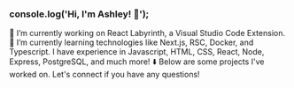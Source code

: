 ### console.log('Hi, I'm Ashley! 👋');

🔭 I’m currently working on React Labyrinth, a Visual Studio Code Extension.
🌱 I’m currently learning technologies like Next.js, RSC, Docker, and Typescript. I have experience in Javascript, HTML, CSS, React, Node, Express, PostgreSQL, and much more!
⬇️ Below are some projects I've worked on. Let's connect if you have any questions!
